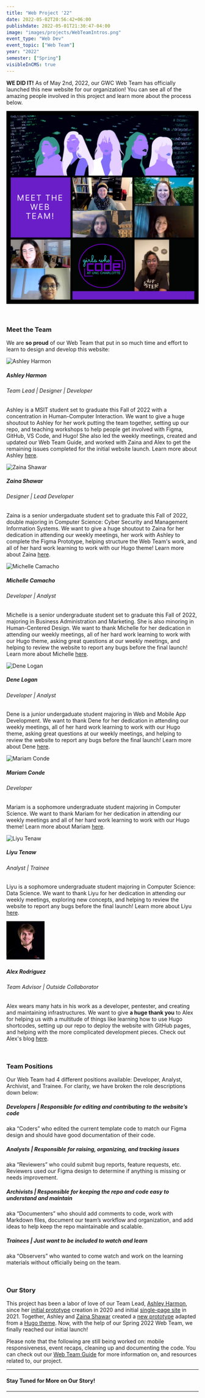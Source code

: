 ```yaml
---
title: "Web Project '22"
date: 2022-05-02T20:56:42+06:00
publishdate: 2022-05-01T21:30:47-04:00
image: "images/projects/WebTeamIntros.png"
event_type: "Web Dev"
event_topic: ["Web Team"]
year: "2022"
semester: ["Spring"]
visibleInCMS: true
---
```


**WE DID IT!** As of May 2nd, 2022, our GWC Web Team has officially launched this new website for our organization! You can see all of the amazing people involved in this project and learn more about the process below.

![Meet the Web Team](../../images/projects/WebTeamIntros.png)

&nbsp;


### Meet the Team
We are __so proud__ of our Web Team that put in so much time and effort to learn to design and develop this website:

![Ashley Harmon](../../images/team/web-team/Ashley-Harmon.png)
##### Ashley Harmon
###### Team Lead | Designer | Developer
Ashley is a MSIT student set to graduate this Fall of 2022 with a concentration in Human-Computer Interaction. We want to give a huge shoutout to Ashley for her work putting the team together, setting up our repo, and teaching workshops to help people get involved with Figma, GitHub, VS Code, and Hugo! She also led the weekly meetings, created and updated our Web Team Guide, and worked with Zaina and Alex to get the remaining issues completed for the initial website launch. Learn more about Ashley [here](https://www.linkedin.com/in/ashharmon/).



![Zaina Shawar](../../images/team/web-team/Zaina-Shawar.png)
##### Zaina Shawar
###### Designer | Lead Developer
Zaina is a senior undergaduate student set to graduate this Fall of 2022, double majoring in Computer Science: Cyber Security and Management Information Systems. We want to give a huge shoutout to Zaina for her dedication in attending our weekly meetings, her work with Ashley to complete the Figma Prototype, helping structure the Web Team's work, and all of her hard work learning to work with our Hugo theme! Learn more about Zaina [here](https://www.linkedin.com/in/zaina-shawar/).



![Michelle Camacho](../../images/team/web-team/Michelle-Camacho.png)
##### Michelle Camacho
###### Developer | Analyst
Michelle is a senior undergraduate student set to graduate this Fall of 2022, majoring in Business Administration and Marketing. She is also minoring in Human-Centered Design. We want to thank Michelle for her dedication in attending our weekly meetings, all of her hard work learning to work with our Hugo theme, asking great questions at our weekly meetings, and helping to review the website to report any bugs before the final launch! Learn more about Michelle [here](https://www.linkedin.com/in/camachomichelle/).



![Dene Logan](../../images/team/web-team/Dene-Logan.png)
##### Dene Logan
###### Developer | Analyst
Dene is a junior undergaduate student majoring in Web and Mobile App Development. We want to thank Dene for her dedication in attending our weekly meetings, all of her hard work learning to work with our Hugo theme, asking great questions at our weekly meetings, and helping to review the website to report any bugs before the final launch! Learn more about Dene [here](https://www.linkedin.com/in/dene-logan/).


![Mariam Conde](../../images/team/web-team/Mariam-Conde.png)
##### Mariam Conde
###### Developer
Mariam is a sophomore undergraduate student majoring in Computer Science. We want to thank Mariam for her dedication in attending our weekly meetings and all of her hard work learning to work with our Hugo theme! Learn more about Mariam [here](https://www.linkedin.com/in/mariam-conde-7b0a051a8/).


![Liyu Tenaw](../../images/team/web-team/Liyu-Tenaw.png)
##### Liyu Tenaw
###### Analyst | Trainee
Liyu is a sophomore undergraduate student majoring in Computer Science: Data Science. We want to thank Liyu for her dedication in attending our weekly meetings, exploring new concepts, and helping to review the website to report any bugs before the final launch! Learn more about Liyu [here](https://www.linkedin.com/in/liyu-tenaw-1836b31b4/).


![Alex Rodriguez](../../images/team/web-team/Alex-Rodriguez.png)
##### Alex Rodriguez
###### Team Advisor | Outside Collaborator
Alex wears many hats in his work as a developer, pentester, and creating and maintaining infrastructures. We want to give **a huge thank you** to Alex for helping us with a multitude of things like learning how to use Hugo shortcodes, setting up our repo to deploy the website with GitHub pages, and helping with the more complicated development pieces. Check out Alex's blog [here](https://elrey.casa/me).

&nbsp;



### Team Positions
Our Web Team had 4 different positions available: Developer, Analyst, Archivist, and Trainee. For clarity, we have broken the role descriptions down below:

##### **Developers** | Responsible for editing and contributing to the website’s code
aka “Coders” who edited the current template code to match our Figma design and should have good documentation of their code.


##### **Analysts** | Responsible for raising, organizing, and tracking issues
aka “Reviewers” who could submit bug reports, feature requests, etc. Reviewers used our Figma design to determine if anything is missing or needs improvement.

##### **Archivists** | Responsible for keeping the repo and code easy to understand and maintain
aka “Documenters” who should add comments to code, work with Markdown files, document our team’s workflow and organization, and add ideas to help keep the repo maintainable and scalable.

##### **Trainees** | Just want to be included to watch and learn
aka “Observers” who wanted to come watch and work on the learning materials without officially being on the team.


&nbsp;


### Our Story
This project has been a labor of love of our Team Lead, [Ashley Harmon](https://www.linkedin.com/in/ashharmon/), since her [initial prototype](https://youtu.be/6yToLcz0ufo) creation in 2020 and initial [single-page site](https://gwc-uncc.github.io/myportfolio/) in 2021. Together, Ashley and [Zaina Shawar](https://www.linkedin.com/in/zaina-shawar/) created a [new prototype](https://www.figma.com/proto/YcMIVm9QH4AwPdtsDZqeQW/GWC-Website-Prototype?node-id=314%3A1042&scaling=scale-down-width&page-id=238%3A733&starting-point-node-id=314%3A1293) adapted from a [Hugo theme](https://themes.gohugo.io/themes/roxo-hugo/). Now, with the help of our Spring 2022 Web Team, we finally reached our initial launch!

Please note that the following are still being worked on: mobile responsiveness, event recaps, cleaning up and documenting the code. You can check out our [Web Team Guide](https://docs.google.com/document/d/1sxgaEG-Hd6xzkNaAmkmxFyy-j7IfFRTG25rmfYCoOFg/edit#) for more information on, and resources related to, our project.

<!-- ##### Fall 2020 
Girls Who Code at UNCC needed a website, and we had a Prototype Showcase where we would build a website based on the winning prototype in Fall 2020.

##### Spring 2021
In 2021, we began learning to use VS Code, GitHub, and a Hugo template (so we didn’t have to build from scratch). We also learned to use Figma to document our design plan.

##### Fall 2021
In

##### Spring 2022 
In the Spring of 2022, we officially dove into the development process! -->

---
#### Stay Tuned for More on Our Story!

---
